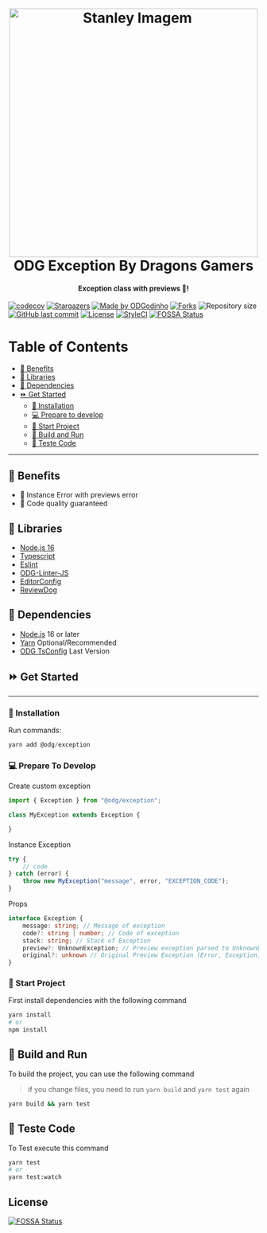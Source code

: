 <h1 align="center">
    <a href="https://github.com/ODGodinho">
        <img
            src="https://raw.githubusercontent.com/ODGodinho/Stanley-TheTemplate/main/public/images/Stanley.jpg"
            alt="Stanley Imagem" width="500"
        />
    </a>
    <br />
    ODG Exception By Dragons Gamers
    <br />
</h1>

<h4 align="center">Exception class with previews 🚨!</h4>

<p align="center">

[![codecov](https://codecov.io/gh/ODGodinho/ODGException/branch/main/graph/badge.svg?token=JCLIEK2OFN)](https://codecov.io/gh/ODGodinho/ODGException)
[![Stargazers](https://img.shields.io/github/stars/ODGodinho/ODGException?color=F430A4)](https://github.com/ODGodinho/ODGException/stargazers)
[![Made by ODGodinho](https://img.shields.io/badge/made%20by-ODGodinho-%2304A361)](https://www.linkedin.com/in/victor-alves-odgodinho/)
[![Forks](https://img.shields.io/github/forks/ODGodinho/ODGException?color=CD4D34)](https://github.com/ODGodinho/ODGException/network/members)
![Repository size](https://img.shields.io/github/repo-size/ODGodinho/ODGException)
[![GitHub last commit](https://img.shields.io/github/last-commit/ODGodinho/ODGException)](https://github.com/ODGodinho/ODGException/commits/master)
[![License](https://img.shields.io/badge/license-MIT-brightgreen)](https://opensource.org/licenses/MIT)
[![StyleCI](https://github.styleci.io/repos/577124284/shield?branch=main)](https://github.styleci.io/repos/577124284?branch=main)
[![FOSSA Status](https://app.fossa.com/api/projects/git%2Bgithub.com%2FODGodinho%2FODGException.svg?type=shield)](https://app.fossa.com/projects/git%2Bgithub.com%2FODGodinho%2FODGException?ref=badge_shield)

</p>

# Table of Contents

- [🎇 Benefits](#-benefits)
- [📗 Libraries](#-libraries)
- [📁 Dependencies](#-dependencies)
- [⏩ Get Started](#-get-started)
  - [🔘 Installation](#-installation)
  - [💻 Prepare to develop](#-prepare-to-develop)
  - [📍 Start Project](#-start-project)
  - [📨 Build and Run](#-build-and-run)
  - [🧪 Teste Code](#-teste-code)

---

## 🎇 Benefits

- 🚀 Instance Error with previews error
- 🎇 Code quality guaranteed

## 📗 Libraries

- [Node.js 16](https://nodejs.org/?n=dragonsgamers)
- [Typescript](https://www.typescriptlang.org/?n=dragonsgamers)
- [Eslint](https://eslint.org/?n=dragonsgamers)
- [ODG-Linter-JS](https://github.com/ODGodinho/ODG-Linter-Js?n=dragonsgamers)
- [EditorConfig](https://editorconfig.org/?n=dragonsgamers)
- [ReviewDog](https://github.com/reviewdog/action-eslint)

## 📁 Dependencies

- [Node.js](https://nodejs.org) 16 or later
- [Yarn](https://yarnpkg.com/) Optional/Recommended
- [ODG TsConfig](https://github.com/ODGodinho/tsconfig) Last Version

## ⏩ Get Started

---

### 🔘 Installation

Run commands:

```powershell
yarn add @odg/exception
```

### 💻 Prepare To Develop

Create custom exception

```typescript
import { Exception } from "@odg/exception";

class MyException extends Exception {

}
```

Instance Exception

```typescript
try {
    // code
} catch (error) {
    throw new MyException("message", error, "EXCEPTION_CODE");
}
```

Props

```typescript
interface Exception {
    message: string; // Message of exception
    code?: string | number; // Code of exception
    stack: string; // Stack of Exception
    preview?: UnknownException; // Preview exception parsed to UnknownException class
    original?: unknown // Original Preview Exception (Error, Exception, string, unknown)
}
```

### 📍 Start Project

First install dependencies with the following command

```bash
yarn install
# or
npm install
```

## 📨 Build and Run

To build the project, you can use the following command

> if you change files, you need to run `yarn build` and `yarn test` again

```bash
yarn build && yarn test
```

## 🧪 Teste Code

To Test execute this command

```bash
yarn test
# or
yarn test:watch
```


## License
[![FOSSA Status](https://app.fossa.com/api/projects/git%2Bgithub.com%2FODGodinho%2FODGException.svg?type=large)](https://app.fossa.com/projects/git%2Bgithub.com%2FODGodinho%2FODGException?ref=badge_large)